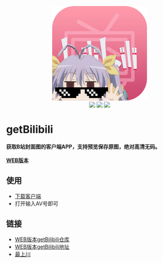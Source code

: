 <div align=center><img src="https://github.com/Jon-Millent/getBilibili.Net/blob/master/logo.png?raw=true" ></div>

<div align=center>
  <img src="https://img.shields.io/badge/license-MIT-green.svg">
  <a href="https://thisummer.000webhostapp.com/Apps/getBiliBili.zip"><img src="https://img.shields.io/badge/download-733KB-lightgrey.svg" ></a>
<img src="https://img.shields.io/badge/Language-c%23-red.svg" >
  
</div>

# getBilibili
**获取B站封面图的客户端APP，支持预览保存原图，绝对高清无码。**
<br/>
<br/>
**<a href="https://github.com/Jon-Millent/getBilibili">WEB版本</a>**
## 使用
* <a href="https://thisummer.000webhostapp.com/Apps/getBiliBili.zip">下载客户端</a>
* 打开输入AV号即可
## 链接
* <a href="https://github.com/Jon-Millent/getBilibil">WEB版本getBilibili仓库</a>
* <a href="https://thisummer.000webhostapp.com/bilibili/">WEB版本getBilibili地址</a>
* <a href="http://thisummer.top">最上川</a>
